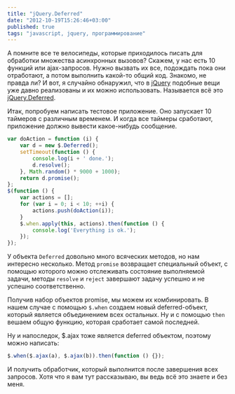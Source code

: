 ```yaml
---
title: "jQuery.Deferred"
date: "2012-10-19T15:26:46+03:00"
published: true
tags: "javascript, jquery, программирование"
---
```


А помните все те велосипеды, которые приходилось писать для обработки множества асинхронных вызовов? Скажем, у нас есть
10 функций или ajax-запросов. Нужно вызвать их все, подождать пока они отработают, а потом выполнить какой-то общий код.
Знакомо, не правда ли? И вот, я случайно обнаружил, что в [jQuery](http://jquery.com/) подобные вещи уже давно
реализованы и их можно использовать. Называется всё это
[jQuery.Deferred](http://api.jquery.com/category/deferred-object/).

Итак, попробуем написать тестовое приложение. Оно запускает 10 таймеров с различным временем. И когда все таймеры
сработают, приложение должно вывести какое-нибудь сообщение.

~~~~~javascript
var doAction = function (i) {
    var d = new $.Deferred();
    setTimeout(function () {
        console.log(i + ' done.');
        d.resolve();
    }, Math.random() * 9000 + 1000);
    return d.promise();
};
$(function () {
    var actions = [];
    for (var i = 0; i < 10; ++i) {
        actions.push(doAction(i));
    }
    $.when.apply(this, actions).then(function () {
        console.log('Everything is ok.');
    });
});
~~~~~

У объекта `Deferred` довольно много всяческих методов, но нам интересно несколько. Метод `promise` возвращает
специальный объект, с помощью которого можно отслеживать состояние выполняемой задачи, методы `resolve` и `reject`
завершают задачу успешно и не успешно соответственно.

Получив набор объектов promise, мы можем их комбинировать. В нашем случае с помощью `$.when` создаем новый
deferred-объект, который является объединением всех остальных. Ну и с помощью `then` вешаем общую функцию, которая
сработает самой последней.

Ну и напоследок, $.ajax тоже является deferred объектом, поэтому можно написать:

~~~~~javascript
$.when($.ajax(a), $.ajax(b)).then(function () {});
~~~~~

И получить обработчик, который выполнится после завершения всех запросов. Хотя что я вам тут рассказываю, вы ведь всё
это знаете и без меня.
